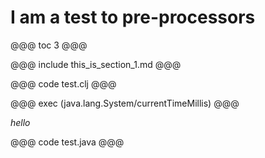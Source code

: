 # I am a test to pre-processors

@@@ toc 3 @@@

@@@ include this_is_section_1.md @@@

@@@ code test.clj @@@ 

@@@ exec (java.lang.System/currentTimeMillis) @@@ 

_hello_

@@@ code test.java @@@